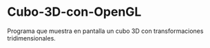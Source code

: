 # Cubo-3D-con-OpenGL
Programa que muestra en pantalla un cubo 3D con transformaciones tridimensionales.
